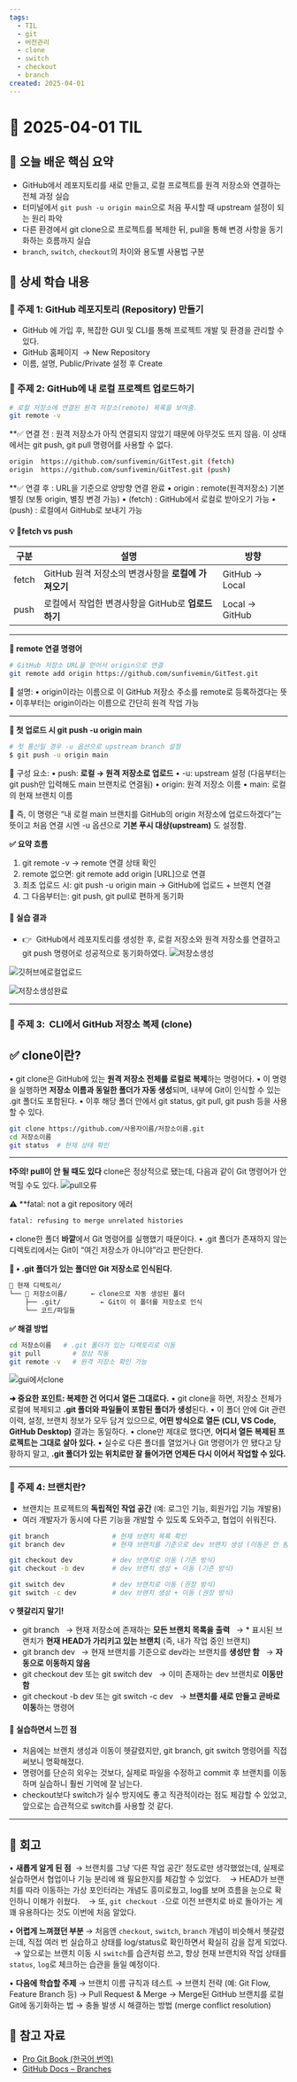 ```yaml
---
tags:
  - TIL
  - git
  - 버전관리
  - clone
  - switch
  - checkout
  - branch
created: 2025-04-01
---
```


# 📘 2025-04-01 TIL


## 📌 오늘 배운 핵심 요약
- GitHub에서 레포지토리를 새로 만들고, 로컬 프로젝트를 원격 저장소와 연결하는 전체 과정 실습
- 터미널에서 `git push -u origin main`으로 처음 푸시할 때 upstream 설정이 되는 원리 파악
- 다른 환경에서 git clone으로 프로젝트를 복제한 뒤, pull을 통해 변경 사항을 동기화하는 흐름까지 실습
-  `branch`, `switch`, `checkout`의 차이와 용도별 사용법 구분

## 🧠 상세 학습 내용

### 📍 주제 1: GitHub 레포지토리 (Repository) 만들기

- GitHub 에 가입 후, 복잡한 GUI 및 CLI를 통해 프로젝트 개발 및 환경을 관리할 수 있다.
- GitHub 홈페이지  → New Repository
- 이름, 설명, Public/Private 설정 후 Create

### 📍 주제 2: GitHub에 내 로컬 프로젝트 업로드하기

```bash
# 로컬 저장소에 연결된 원격 저장소(remote) 목록을 보여줌.
git remote -v 
```

**✅ 연결 전 : 원격 저장소가 아직 연결되지 않았기 때문에 아무것도 뜨지 않음.
이 상태에서는 git push, git pull 명령어를 사용할 수 없다.

```bash
origin  https://github.com/sunfivemin/GitTest.git (fetch)
origin  https://github.com/sunfivemin/GitTest.git (push)
```

**✅ 연결 후 : URL을 기준으로 양방향 연결 완료
• origin : remote(원격저장소) 기본 별칭 (보통 origin, 별칭 변경 가능)
• (fetch) : GitHub에서 로컬로 받아오기 가능
• (push) : 로컬에서 GitHub로 보내기 가능

#### 💡 fetch vs push

| 구분    | 설명                                | 방향             |
| ----- | --------------------------------- | -------------- |
| fetch | GitHub 원격 저장소의 변경사항을 **로컬에 가져오기** | GitHub → Local |
| push  | 로컬에서 작업한 변경사항을 GitHub로 **업로드하기**  | Local → GitHub |

---

**🧭 remote 연결 명령어**
```bash
# GitHub 저장소 URL을 얻어서 origin으로 연결
git remote add origin https://github.com/sunfivemin/GitTest.git
```

🧠 설명:
• origin이라는 이름으로 이 GitHub 저장소 주소를 remote로 등록하겠다는 뜻
• 이후부터는 origin이라는 이름으로 간단히 원격 작업 가능

---

**🧭 첫 업로드 시 git push -u origin main**
```bash
# 첫 통신일 경우 -u 옵션으로 upstream branch 설정
$ git push -u origin main
```

🧠 구성 요소:
• push: **로컬 → 원격 저장소로 업로드**
• -u: upstream 설정 (다음부터는 git push만 입력해도 main 브랜치로 연결됨)
• origin: 원격 저장소 이름
• main: 로컬의 현재 브랜치 이름

🎯 즉, 이 명령은 “내 로컬 main 브랜치를 GitHub의 origin 저장소에 업로드하겠다”는 뜻이고
처음 연결 시엔 -u 옵션으로 **기본 푸시 대상(upstream)** 도 설정함.

**✅ 요약 흐름**
1. git remote -v → remote 연결 상태 확인
2. remote 없으면: git remote add origin [URL]으로 연결
3. 최초 업로드 시: git push -u origin main → GitHub에 업로드 + 브랜치 연결
4. 그 다음부터는: git push, git pull로 편하게 동기화

#### 📎 실습 결과

- 👉  GitHub에서 레포지토리를 생성한 후, 로컬 저장소와 원격 저장소를 연결하고 git push 명령어로 성공적으로 동기화하였다.
![저장소생성](https://seonohblog.netlify.app/assets/저장소생성.png)

![깃허브에로컬업로드](https://seonohblog.netlify.app/assets/깃허브에로컬업로드.png)

![저장소생성완료](https://seonohblog.netlify.app/assets/저장소생성완료.png)


---

### 📍 주제 3:  **CLI에서 GitHub 저장소 복제 (clone)**

## ✅ clone이란?

• git clone은 GitHub에 있는 **원격 저장소 전체를 로컬로 복제**하는 명령어다.
• 이 명령을 실행하면 **저장소 이름과 동일한 폴더가 자동 생성**되며, 내부에 Git이 인식할 수 있는 .git 폴더도 포함된다.
• 이후 해당 폴더 안에서 git status, git pull, git push 등을 사용할 수 있다.

```bash
git clone https://github.com/사용자이름/저장소이름.git
cd 저장소이름
git status  # 현재 상태 확인
```

---

**❗️주의! pull이 안 될 때도 있다**
clone은 정상적으로 됐는데, 다음과 같이 Git 명령어가 안 먹힐 수도 있다.
![pull오류](https://seonohblog.netlify.app/assets/pull오류.png)

**⚠️** **fatal: not a git repository 에러
```bash
fatal: refusing to merge unrelated histories
```

• clone한 폴더 **바깥**에서 Git 명령어를 실행했기 때문이다.
• .git 폴더가 존재하지 않는 디렉토리에서는 Git이 “여긴 저장소가 아니야”라고 판단한다.

**📌 • .git 폴더가 있는 폴더만 Git 저장소로 인식된다.**
```bash
📁 현재 디렉토리/
└── 📁 저장소이름/      ← clone으로 자동 생성된 폴더
    ├── .git/          ← Git이 이 폴더를 저장소로 인식
    └── 코드/파일들
```

**✅ 해결 방법**
```bash
cd 저장소이름   # .git 폴더가 있는 디렉토리로 이동
git pull        # 정상 작동
git remote -v   # 원격 저장소 확인 가능
```

![gui에서clone](https://seonohblog.netlify.app/assets/gui에서clone.png)

**➜  중요한 포인트: 복제한 건 어디서 열든 그대로다.**
• git clone을 하면, 저장소 전체가 로컬에 복제되고 **.git 폴더와 파일들이 포함된 폴더가 생성**된다.
• 이 폴더 안에 Git 관련 이력, 설정, 브랜치 정보가 모두 담겨 있으므로, **어떤 방식으로 열든 (CLI, VS Code, GitHub Desktop)** 결과는 동일하다.
• clone만 제대로 했다면, **어디서 열든 복제된 프로젝트는 그대로 살아 있다.**
• 실수로 다른 폴더를 열었거나 Git 명령어가 안 됐다고 당황하지 말고,
**.git 폴더가 있는 위치로만 잘 들어가면 언제든 다시 이어서 작업할 수 있다.**

---
### 📍 주제 4: 브랜치란?

- 브랜치는 프로젝트의 **독립적인 작업 공간** (예: 로그인 기능, 회원가입 기능 개발용)
- 여러 개발자가 동시에 다른 기능을 개발할 수 있도록 도와주고, 협업이 쉬워진다.

```bash
git branch                # 현재 브랜치 목록 확인
git branch dev            # 현재 브랜치를 기준으로 dev 브랜치 생성 (이동은 안 됨)

git checkout dev          # dev 브랜치로 이동 (기존 방식)
git checkout -b dev       # dev 브랜치 생성 + 이동 (기존 방식)

git switch dev            # dev 브랜치로 이동 (권장 방식)
git switch -c dev         # dev 브랜치 생성 + 이동 (권장 방식)
```

 **💡 헷갈리지 말기!**
- git branch
      → 현재 저장소에 존재하는 **모든 브랜치 목록을 출력**
      → * 표시된 브랜치가 **현재 HEAD가 가리키고 있는 브랜치** (즉, 내가 작업 중인 브랜치)
- git branch dev
      → 현재 브랜치를 기준으로 dev라는 브랜치를 **생성만 함**
      → **자동으로 이동하지 않음**
- git checkout dev 또는 git switch dev
      → 이미 존재하는 dev 브랜치로 **이동만 함**
- git checkout -b dev 또는 git switch -c dev
      → **브랜치를 새로 만들고 곧바로 이동**하는 명령어 

#### 💬 실습하면서 느낀 점

- 처음에는 브랜치 생성과 이동이 헷갈렸지만, git branch, git switch 명령어를 직접 써보니 명확해졌다.
- 명령어를 단순히 외우는 것보다, 실제로 파일을 수정하고 commit 후 브랜치를 이동하며 실습하니 훨씬 기억에 잘 남는다.
- checkout보다 switch가 실수 방지에도 좋고 직관적이라는 점도 체감할 수 있었고, 앞으로는 습관적으로 switch를 사용할 것 같다.

---

## 💭 회고

• **새롭게 알게 된 점**
 → 브랜치를 그냥 ‘다른 작업 공간’ 정도로만 생각했었는데, 실제로 실습하면서 협업이나 기능 분리에 왜 필요한지를 체감할 수 있었다.  
 → HEAD가 브랜치를 따라 이동하는 가상 포인터라는 개념도 흥미로웠고, log를 보며 흐름을 눈으로 확인하니 이해가 쉬웠다.  
 → 또, `git checkout -`으로 이전 브랜치로 바로 돌아가는 게 꽤 유용하다는 것도 이번에 처음 알았다.

• **어렵게 느껴졌던 부분**
→ 처음엔 `checkout`, `switch`, `branch` 개념이 비슷해서 헷갈렸는데, 직접 여러 번 실습하고 상태를 log/status로 확인하면서 확실히 감을 잡게 되었다.  
→ 앞으로는 브랜치 이동 시 `switch`를 습관처럼 쓰고, 항상 현재 브랜치와 작업 상태를 `status`, `log`로 체크하는 습관을 들일 예정이다.

• **다음에 학습할 주제**
→ 브랜치 이름 규칙과 테스트
→ 브랜치 전략 (예: Git Flow, Feature Branch 등)
→ Pull Request & Merge
→ Merge된 GitHub 브랜치를 로컬 Git에 동기화하는 법
→ 충돌 발생 시 해결하는 방법 (merge conflict resolution)

## 🔗 참고 자료

- [Pro Git Book (한국어 번역)](https://git-scm.com/book/ko/v2)
- [GitHub Docs – Branches](https://docs.github.com/en/get-started/quickstart/github-flow)